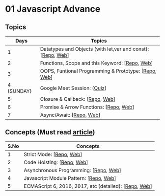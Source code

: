 # 01 Javascript Advance

## Topics

| Days       | Topics                                                                                                                                                                                                                                      |
| ---------- | ------------------------------------------------------------------------------------------------------------------------------------------------------------------------------------------------------------------------------------------- |
| 1          | Datatypes and Objects (with let,var and const): [[Repo](https://github.com/iampavangandhi/TheNodeCourse/tree/master/01%20Javascript%20Advance/Day1), [Web](https://iampavangandhi.github.io/TheNodeCourse/01%20Javascript%20Advance/Day1/)] |
| 2          | Functions, Scope and this Keyword: [[Repo](https://github.com/iampavangandhi/TheNodeCourse/tree/master/01%20Javascript%20Advance/Day2), [Web](https://iampavangandhi.github.io/TheNodeCourse/01%20Javascript%20Advance/Day2/)]              |
| 3          | OOPS, Funtional Programming & Prototype: [[Repo](https://github.com/iampavangandhi/TheNodeCourse/tree/master/01%20Javascript%20Advance/Day3), [Web](https://iampavangandhi.github.io/TheNodeCourse/01%20Javascript%20Advance/Day3/)]        |
| 4 (SUNDAY) | Google Meet Session: ([Quiz](https://docs.google.com/forms/d/e/1FAIpQLSfY8-btVxN8-lKEH4lw5k8z2NpnuwvazRPRXg7XtqoD4CviUg/viewform))                                                                                                          |
| 5          | Closure & Callback: [[Repo](https://github.com/iampavangandhi/TheNodeCourse/tree/master/01%20Javascript%20Advance/Day5), [Web](https://iampavangandhi.github.io/TheNodeCourse/01%20Javascript%20Advance/Day5/)]                             |
| 6          | Promise & Arrow Functions: [[Repo](https://github.com/iampavangandhi/TheNodeCourse/tree/master/01%20Javascript%20Advance/Day6), [Web](https://iampavangandhi.github.io/TheNodeCourse/01%20Javascript%20Advance/Day6/)]                      |
| 7          | Async/Await: [[Repo](https://github.com/iampavangandhi/TheNodeCourse/tree/master/01%20Javascript%20Advance/Day7), [Web](https://iampavangandhi.github.io/TheNodeCourse/01%20Javascript%20Advance/Day7/)]                                    |

## Concepts (Must read [article](https://medium.com/@madasamy/15-javascript-concepts-that-every-nodejs-programmer-must-to-know-6894f5157cb7))

| S.No | Concepts                                                                                                                                                                                                                                  |
| ---- | ----------------------------------------------------------------------------------------------------------------------------------------------------------------------------------------------------------------------------------------- |
| 1    | Strict Mode: [[Repo](https://github.com/iampavangandhi/TheNodeCourse/tree/master/01%20Javascript%20Advance/Topic1), [Web](https://iampavangandhi.github.io/TheNodeCourse/01%20Javascript%20Advance/Topic1/)]                              |
| 2    | Code Hoisting: [[Repo](https://github.com/iampavangandhi/TheNodeCourse/tree/master/01%20Javascript%20Advance/Topic2), [Web](https://iampavangandhi.github.io/TheNodeCourse/01%20Javascript%20Advance/Topic2/)]                            |
| 3    | Asynchronous Programming: [[Repo](https://github.com/iampavangandhi/TheNodeCourse/tree/master/01%20Javascript%20Advance/Topic3), [Web](https://iampavangandhi.github.io/TheNodeCourse/01%20Javascript%20Advance/Topic3/)]                 |
| 4    | Javascript Module Pattern: [[Repo](https://github.com/iampavangandhi/TheNodeCourse/tree/master/01%20Javascript%20Advance/Topic4), [Web](https://iampavangandhi.github.io/TheNodeCourse/01%20Javascript%20Advance/Topic4/)]                |
| 5    | ECMAScript 6, 2016, 2017, etc (detailed): [[Repo](https://github.com/iampavangandhi/TheNodeCourse/tree/master/01%20Javascript%20Advance/Topic5), [Web](https://iampavangandhi.github.io/TheNodeCourse/01%20Javascript%20Advance/Topic5/)] |
